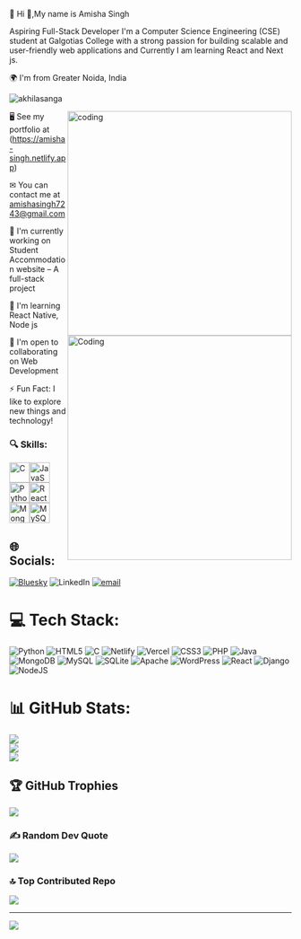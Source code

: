 💫 Hi 👋,My name is Amisha Singh

Aspiring Full-Stack Developer
I'm a Computer Science Engineering (CSE) student at Galgotias College with a strong passion for building scalable and user-friendly web applications and Currently I am learning React and Next js.

🌍  I'm from Greater Noida, India
<p align="left"> <img src="https://komarev.com/ghpvc/?username=akhilasanga&label=Profile%20views&color=0e75b6&style=flat" alt="akhilasanga" /> </p>

<img align="right" alt="coding" width="400" src="https://user-images.githubusercontent.com/55389276/140866485-8fb1c876-9a8f-4d6a-98dc-08c4981eaf70.gif">
<img align="right" alt="Coding" width="400" src="https://www.google.com/url?sa=i&url=https%3A%2F%2Fgithub.com%2FAnmol-Baranwal%2FCool-GIFs-For-GitHub&psig=AOvVaw3_mJZ4qToACX6BjoNAqMfR&ust=1704100175010000&source=images&cd=vfe&opi=89978449&ved=0CBEQjRxqFwoTCJDLt5OquYMDFQAAAAAdAAAAABAD">

🖥  See my portfolio at  (https://amisha-singh.netlify.app)

✉  You can contact me at amishasingh7243@gmail.com

🚀  I'm currently working on Student Accommodation website  – A full-stack project 

🧠  I'm learning React Native, Node js

🤝  I'm open to collaborating on Web Development 

⚡  Fun Fact: I like to explore new things and technology!


### 🔍 Skills:

<p align="left">
<a href="https://docs.microsoft.com/en-us/cpp/?view=msvc-170" target="_blank" rel="noreferrer"><img src="https://raw.githubusercontent.com/danielcranney/readme-generator/main/public/icons/skills/c-colored.svg" width="36" height="36" alt="C" /></a><a href="https://developer.mozilla.org/en-US/docs/Web/JavaScript" target="_blank" rel="noreferrer"><img src="https://raw.githubusercontent.com/danielcranney/readme-generator/main/public/icons/skills/javascript-colored.svg" width="36" height="36" alt="JavaScript" /></a><a href="https://www.python.org/" target="_blank" rel="noreferrer"><img src="https://raw.githubusercontent.com/danielcranney/readme-generator/main/public/icons/skills/python-colored.svg" width="36" height="36" alt="Python" /></a><a href="https://reactjs.org/" target="_blank" rel="noreferrer"><img src="https://raw.githubusercontent.com/danielcranney/readme-generator/main/public/icons/skills/react-colored.svg" width="36" height="36" alt="React" /></a><a href="https://www.mongodb.com/" target="_blank" rel="noreferrer"><img src="https://raw.githubusercontent.com/danielcranney/readme-generator/main/public/icons/skills/mongodb-colored.svg" width="36" height="36" alt="MongoDB" /></a><a href="https://www.mysql.com/" target="_blank" rel="noreferrer"><img src="https://raw.githubusercontent.com/danielcranney/readme-generator/main/public/icons/skills/mysql-colored.svg" width="36" height="36" alt="MySQL" /></a>
</p>

## 🌐 Socials:
[![Bluesky](https://img.shields.io/badge/bluesky-0285FF?style=for-the-badge&logo=bluesky&logoColor=%23FFFFFF)](https://bsky.app/profile/amishha__singh) 
![LinkedIn](https://img.shields.io/badge/LinkedIn-%230077B5.svg?logo=linkedin&logoColor=white)
[![email](https://img.shields.io/badge/Email-D14836?logo=gmail&logoColor=white)](mailto:amishasingh7243@gmail.com) 

# 💻 Tech Stack:  
![Python](https://img.shields.io/badge/python-3670A0?style=for-the-badge&logo=python&logoColor=ffdd54) ![HTML5](https://img.shields.io/badge/html5-%23E34F26.svg?style=for-the-badge&logo=html5&logoColor=white) ![C](https://img.shields.io/badge/c-%2300599C.svg?style=for-the-badge&logo=c&logoColor=white) ![Netlify](https://img.shields.io/badge/netlify-%23000000.svg?style=for-the-badge&logo=netlify&logoColor=#00C7B7) ![Vercel](https://img.shields.io/badge/vercel-%23000000.svg?style=for-the-badge&logo=vercel&logoColor=white) ![CSS3](https://img.shields.io/badge/css3-%231572B6.svg?style=for-the-badge&logo=css3&logoColor=white) ![PHP](https://img.shields.io/badge/php-%23777BB4.svg?style=for-the-badge&logo=php&logoColor=white) ![Java](https://img.shields.io/badge/java-%23ED8B00.svg?style=for-the-badge&logo=openjdk&logoColor=white) ![MongoDB](https://img.shields.io/badge/MongoDB-%234ea94b.svg?style=for-the-badge&logo=mongodb&logoColor=white) ![MySQL](https://img.shields.io/badge/mysql-4479A1.svg?style=for-the-badge&logo=mysql&logoColor=white) ![SQLite](https://img.shields.io/badge/sqlite-%2307405e.svg?style=for-the-badge&logo=sqlite&logoColor=white) ![Apache](https://img.shields.io/badge/apache-%23D42029.svg?style=for-the-badge&logo=apache&logoColor=white) ![WordPress](https://img.shields.io/badge/WordPress-%23117AC9.svg?style=for-the-badge&logo=WordPress&logoColor=white) ![React](https://img.shields.io/badge/react-%2320232a.svg?style=for-the-badge&logo=react&logoColor=%2361DAFB) ![Django](https://img.shields.io/badge/django-%23092E20.svg?style=for-the-badge&logo=django&logoColor=white) ![NodeJS](https://img.shields.io/badge/node.js-6DA55F?style=for-the-badge&logo=node.js&logoColor=white)
# 📊 GitHub Stats:
![](https://github-readme-stats.vercel.app/api?username=Amishasingh7243&theme=dark&hide_border=false&include_all_commits=true&count_private=false)<br/>
![](https://nirzak-streak-stats.vercel.app/?user=Amishasingh7243&theme=dark&hide_border=false)<br/>
![](https://github-readme-stats.vercel.app/api/top-langs/?username=Amishasingh7243&theme=dark&hide_border=false&include_all_commits=true&count_private=false&layout=compact)

## 🏆 GitHub Trophies  
![](https://github-profile-trophy.vercel.app/?username=Amishasingh7243&theme=radical&no-frame=false&no-bg=true&margin-w=4)

### ✍️ Random Dev Quote
![](https://quotes-github-readme.vercel.app/api?type=horizontal&theme=radical)

### 🔝 Top Contributed Repo
![](https://github-contributor-stats.vercel.app/api?username=Amishasingh7243&limit=5&theme=dark&combine_all_yearly_contributions=true)

---
[![](https://visitcount.itsvg.in/api?id=Amishasingh7243&icon=0&color=0)](https://visitcount.itsvg.in)

<!-- Proudly created with GPRM ( https://gprm.itsvg.in ) -->
